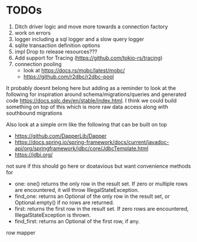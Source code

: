 # TODOs

1. Ditch driver logic and move more towards a connection factory
2. work on errors
3. logger including a sql logger and a slow query logger
4. sqlite transaction definition options
5. impl Drop to release resources???
6. Add support for Tracing (https://github.com/tokio-rs/tracing)
7. connection pooling
   - look at https://docs.rs/mobc/latest/mobc/
   - https://github.com/r2dbc/r2dbc-pool


It probably doesnt belong here but adding as a reminder to look at the following for inspiration around schema/migrations/queries and generated code https://docs.sqlc.dev/en/stable/index.html. I think we could build something on top of this which is more raw data access along with southbound migrations

Also look at a simple orm like the following that can be built on top
- https://github.com/DapperLib/Dapper
- https://docs.spring.io/spring-framework/docs/current/javadoc-api/org/springframework/jdbc/core/JdbcTemplate.html
- https://jdbi.org/


not sure if this should go here or doatavious but want convenience methods for
- one: one() returns the only row in the result set. If zero or multiple rows are encountered, it will throw IllegalStateException.
- find_one: returns an Optional<T> of the only row in the result set, or Optional.empty() if no rows are returned.
- first: returns the first row in the result set. If zero rows are encountered, IllegalStateException is thrown.
- find_first: returns an Optional<T> of the first row, if any.

row mapper
